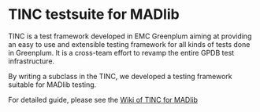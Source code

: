 
TINC testsuite for MADlib
==============================

TINC is a test framework developed in EMC Greenplum aiming at providing an 
easy to use and extensible testing framework for all kinds of tests done in
Greenplum. It is a cross-team effort to revamp the entire GPDB test 
infrastructure.

By writing a subclass in the TINC, we developed a testing framework suitable
for MADlib testing.

For detailed guide, please see the 
[Wiki of TINC for MADlib](https://github.com/madlib-internal/madlib_testsuite/wiki)
